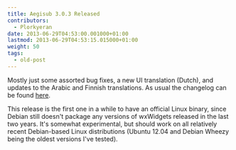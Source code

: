 ```yaml
---
title: Aegisub 3.0.3 Released
contributors:
  - Plorkyeran
date: 2013-06-29T04:53:00.001000+01:00
lastmod: 2013-06-29T04:53:15.015000+01:00
weight: 50
tags:
  - old-post
---
```


Mostly just some assorted bug fixes, a new UI translation (Dutch), and updates to the Arabic and
Finnish translations. As usual the changelog can be found [here](/changelog/3.0.3/).

This release is the first one in a while to have an official Linux binary, since Debian still doesn't package any versions of wxWidgets released in the last two years. It's somewhat experimental, but should work on all relatively recent Debian-based Linux distributions (Ubuntu 12.04 and Debian Wheezy being the oldest versions I've tested).
